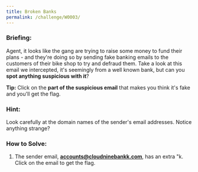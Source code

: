 ```yaml
---
title: Broken Banks
permalink: /challenge/W0003/
---
```


### Briefing: 
Agent, it looks like the gang are trying to raise some money to fund their plans - and they're doing so by sending fake banking emails to the customers of their bike shop to try and defraud them. Take a look at this email we intercepted, it's seemingly from a well known bank, but can you **spot anything suspicious with it**?

**Tip:** Click on the **part of the suspicious email** that makes you think it's fake and you'll get the flag.

### Hint: 
Look carefully at the domain names of the sender's email addresses. Notice anything strange?

### How to Solve: 
1. The sender email, **accounts@cloudninebankk.com**, has an extra "k. Click on the email to get the flag.